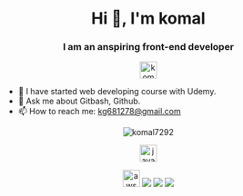 <h1 align="center">Hi 👋, I'm komal</h1>
<h3 align="center">I am an anspiring front-end developer</h3>

<p align="center">
<a href="https://linkedin.com/in/komal7292" target="blank"><img align="center" src="https://cdn.jsdelivr.net/npm/simple-icons@3.0.1/icons/linkedin.svg" alt="komal7292" height="30" width="30" /></a>
</p>

- 🌱 I have started web developing course with Udemy.
- 💬 Ask me about Gitbash, Github.
- 📫 How to reach me: kg681278@gmail.com

<p align="center"><img src="https://github-readme-stats.vercel.app/api?username=komal7292&show_icons=true" alt="komal7292" /></p>

<!-- Languages -->
<p align="center">
<img src="https://devicons.github.io/devicon/devicon.git/icons/javascript/javascript-original.svg" alt="javascript" width="30" height="30"/>
</p>
<!-- Cloud -->
<p align="center">
<img src="https://devicons.github.io/devicon/devicon.git/icons/amazonwebservices/amazonwebservices-original-wordmark.svg" alt="aws" width="30" height="30"/>
<img src="https://cdn.jsdelivr.net/gh/devicons/devicon@master/devicon.min.css">
<img src="https://cdn.jsdelivr.net/gh/devicons/devicon@master/devicon.min.css">
<img src="https://cdn.jsdelivr.net/gh/devicons/devicon@master/devicon.min.css">

